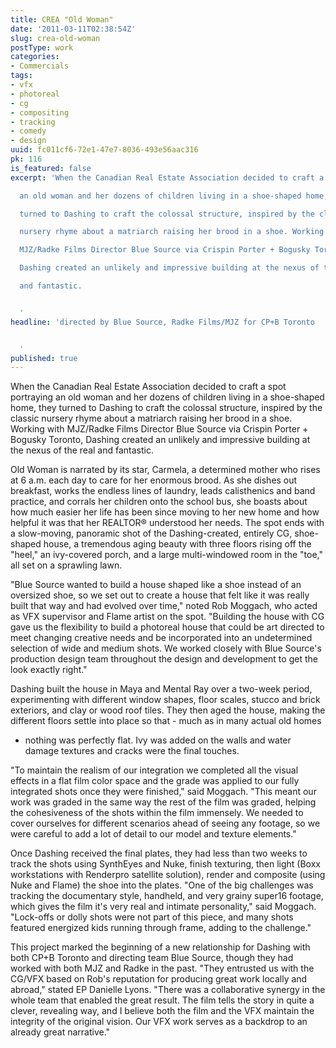 ```yaml
---
title: CREA "Old Woman"
date: '2011-03-11T02:38:54Z'
slug: crea-old-woman
postType: work
categories:
- Commercials
tags:
- vfx
- photoreal
- cg
- compositing
- tracking
- comedy
- design
uuid: fc011cf6-72e1-47e7-8036-493e56aac316
pk: 116
is_featured: false
excerpt: 'When the Canadian Real Estate Association decided to craft a spot portraying

  an old woman and her dozens of children living in a shoe-shaped home, they

  turned to Dashing to craft the colossal structure, inspired by the classic

  nursery rhyme about a matriarch raising her brood in a shoe. Working with

  MJZ/Radke Films Director Blue Source via Crispin Porter + Bogusky Toronto,

  Dashing created an unlikely and impressive building at the nexus of the real

  and fantastic.


  '
headline: 'directed by Blue Source, Radke Films/MJZ for CP+B Toronto


  '
published: true
---
```

When the Canadian Real Estate Association decided to craft a spot portraying
an old woman and her dozens of children living in a shoe-shaped home, they
turned to Dashing to craft the colossal structure, inspired by the classic
nursery rhyme about a matriarch raising her brood in a shoe. Working with
MJZ/Radke Films Director Blue Source via Crispin Porter + Bogusky Toronto,
Dashing created an unlikely and impressive building at the nexus of the real
and fantastic.

Old Woman is narrated by its star, Carmela, a determined mother who rises at 6
a.m. each day to care for her enormous brood. As she dishes out breakfast,
works the endless lines of laundry, leads calisthenics and band practice, and
corrals her children onto the school bus, she boasts about how much easier her
life has been since moving to her new home and how helpful it was that her
REALTOR® understood her needs. The spot ends with a slow-moving, panoramic
shot of the Dashing-created, entirely CG, shoe-shaped house, a tremendous
aging beauty with three floors rising off the "heel," an ivy-covered porch,
and a large multi-windowed room in the "toe," all set on a sprawling lawn.

"Blue Source wanted to build a house shaped like a shoe instead of an
oversized shoe, so we set out to create a house that felt like it was really
built that way and had evolved over time," noted Rob Moggach, who acted as VFX
supervisor and Flame artist on the spot. "Building the house with CG gave us
the flexibility to build a photoreal house that could be art directed to meet
changing creative needs and be incorporated into an undetermined selection of
wide and medium shots. We worked closely with Blue Source's production design
team throughout the design and development to get the look exactly right."

Dashing built the house in Maya and Mental Ray over a two-week period,
experimenting with different window shapes, floor scales, stucco and brick
exteriors, and clay or wood roof tiles. They then aged the house, making the
different floors settle into place so that - much as in many actual old homes
- nothing was perfectly flat. Ivy was added on the walls and water damage
textures and cracks were the final touches.

"To maintain the realism of our integration we completed all the visual
effects in a flat film color space and the grade was applied to our fully
integrated shots once they were finished," said Moggach. "This meant our work
was graded in the same way the rest of the film was graded, helping the
cohesiveness of the shots within the film immensely. We needed to cover
ourselves for different scenarios ahead of seeing any footage, so we were
careful to add a lot of detail to our model and texture elements."

Once Dashing received the final plates, they had less than two weeks to track
the shots using SynthEyes and Nuke, finish texturing, then light (Boxx
workstations with Renderpro satellite solution), render and composite (using
Nuke and Flame) the shoe into the plates. "One of the big challenges was
tracking the documentary style, handheld, and very grainy super16 footage,
which gives the film it's very real and intimate personality," said Moggach.
"Lock-offs or dolly shots were not part of this piece, and many shots featured
energized kids running through frame, adding to the challenge."

This project marked the beginning of a new relationship for Dashing with both
CP+B Toronto and directing team Blue Source, though they had worked with both
MJZ and Radke in the past. "They entrusted us with the CG/VFX based on Rob's
reputation for producing great work locally and abroad," stated EP Danielle
Lyons. "There was a collaborative synergy in the whole team that enabled the
great result. The film tells the story in quite a clever, revealing way, and I
believe both the film and the VFX maintain the integrity of the original
vision. Our VFX work serves as a backdrop to an already great narrative."


